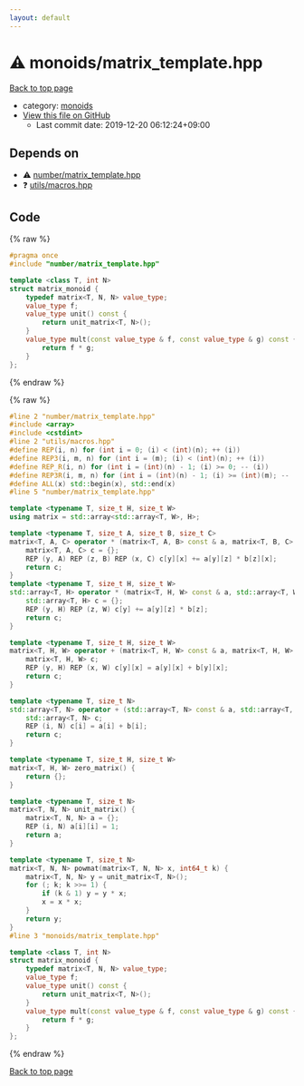 ```yaml
---
layout: default
---
```


<!-- mathjax config similar to math.stackexchange -->
<script type="text/javascript" async
  src="https://cdnjs.cloudflare.com/ajax/libs/mathjax/2.7.5/MathJax.js?config=TeX-MML-AM_CHTML">
</script>
<script type="text/x-mathjax-config">
  MathJax.Hub.Config({
    TeX: { equationNumbers: { autoNumber: "AMS" }},
    tex2jax: {
      inlineMath: [ ['$','$'] ],
      processEscapes: true
    },
    "HTML-CSS": { matchFontHeight: false },
    displayAlign: "left",
    displayIndent: "2em"
  });
</script>

<script type="text/javascript" src="https://cdnjs.cloudflare.com/ajax/libs/jquery/3.4.1/jquery.min.js"></script>
<script src="https://cdn.jsdelivr.net/npm/jquery-balloon-js@1.1.2/jquery.balloon.min.js" integrity="sha256-ZEYs9VrgAeNuPvs15E39OsyOJaIkXEEt10fzxJ20+2I=" crossorigin="anonymous"></script>
<script type="text/javascript" src="../../assets/js/copy-button.js"></script>
<link rel="stylesheet" href="../../assets/css/copy-button.css" />


# :warning: monoids/matrix_template.hpp

<a href="../../index.html">Back to top page</a>

* category: <a href="../../index.html#315142c884fa9bdd2be3b42923ffe964">monoids</a>
* <a href="{{ site.github.repository_url }}/blob/master/monoids/matrix_template.hpp">View this file on GitHub</a>
    - Last commit date: 2019-12-20 06:12:24+09:00




## Depends on

* :warning: <a href="../number/matrix_template.hpp.html">number/matrix_template.hpp</a>
* :question: <a href="../utils/macros.hpp.html">utils/macros.hpp</a>


## Code

<a id="unbundled"></a>
{% raw %}
```cpp
#pragma once
#include "number/matrix_template.hpp"

template <class T, int N>
struct matrix_monoid {
    typedef matrix<T, N, N> value_type;
    value_type f;
    value_type unit() const {
        return unit_matrix<T, N>();
    }
    value_type mult(const value_type & f, const value_type & g) const {
        return f * g;
    }
};

```
{% endraw %}

<a id="bundled"></a>
{% raw %}
```cpp
#line 2 "number/matrix_template.hpp"
#include <array>
#include <cstdint>
#line 2 "utils/macros.hpp"
#define REP(i, n) for (int i = 0; (i) < (int)(n); ++ (i))
#define REP3(i, m, n) for (int i = (m); (i) < (int)(n); ++ (i))
#define REP_R(i, n) for (int i = (int)(n) - 1; (i) >= 0; -- (i))
#define REP3R(i, m, n) for (int i = (int)(n) - 1; (i) >= (int)(m); -- (i))
#define ALL(x) std::begin(x), std::end(x)
#line 5 "number/matrix_template.hpp"

template <typename T, size_t H, size_t W>
using matrix = std::array<std::array<T, W>, H>;

template <typename T, size_t A, size_t B, size_t C>
matrix<T, A, C> operator * (matrix<T, A, B> const & a, matrix<T, B, C> const & b) {
    matrix<T, A, C> c = {};
    REP (y, A) REP (z, B) REP (x, C) c[y][x] += a[y][z] * b[z][x];
    return c;
}
template <typename T, size_t H, size_t W>
std::array<T, H> operator * (matrix<T, H, W> const & a, std::array<T, W> const & b) {
    std::array<T, H> c = {};
    REP (y, H) REP (z, W) c[y] += a[y][z] * b[z];
    return c;
}

template <typename T, size_t H, size_t W>
matrix<T, H, W> operator + (matrix<T, H, W> const & a, matrix<T, H, W> const & b) {
    matrix<T, H, W> c;
    REP (y, H) REP (x, W) c[y][x] = a[y][x] + b[y][x];
    return c;
}

template <typename T, size_t N>
std::array<T, N> operator + (std::array<T, N> const & a, std::array<T, N> const & b) {
    std::array<T, N> c;
    REP (i, N) c[i] = a[i] + b[i];
    return c;
}

template <typename T, size_t H, size_t W>
matrix<T, H, W> zero_matrix() {
    return {};
}

template <typename T, size_t N>
matrix<T, N, N> unit_matrix() {
    matrix<T, N, N> a = {};
    REP (i, N) a[i][i] = 1;
    return a;
}

template <typename T, size_t N>
matrix<T, N, N> powmat(matrix<T, N, N> x, int64_t k) {
    matrix<T, N, N> y = unit_matrix<T, N>();
    for (; k; k >>= 1) {
        if (k & 1) y = y * x;
        x = x * x;
    }
    return y;
}
#line 3 "monoids/matrix_template.hpp"

template <class T, int N>
struct matrix_monoid {
    typedef matrix<T, N, N> value_type;
    value_type f;
    value_type unit() const {
        return unit_matrix<T, N>();
    }
    value_type mult(const value_type & f, const value_type & g) const {
        return f * g;
    }
};

```
{% endraw %}

<a href="../../index.html">Back to top page</a>

